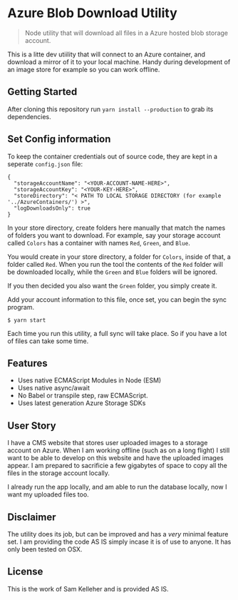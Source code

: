 # Azure Blob Download Utility
> Node utility that will download all files in a Azure hosted blob storage account.

This is a litte dev utiility that will connect to an Azure container, and download a mirror of it to your local machine. Handy during development of an image store for example so you can work offline.

## Getting Started
After cloning this repository run `yarn install --production` to grab its dependencies.

## Set Config information
To keep the container credentials out of source code, they are kept in a seperate `config.json` file:

```
{
  "storageAccountName": "<YOUR-ACCOUNT-NAME-HERE>",
  "storageAccountKey": "<YOUR-KEY-HERE>",
  "storeDirectory": "< PATH TO LOCAL STORAGE DIRECTORY (for example '../AzureContainers/') >",
  "logDownloadsOnly": true
}
```

In your store directory, create folders here manually that match the names of folders you want to download. For example,
say your storage account called `Colors` has a container with names `Red`, `Green`, and `Blue`.

You would create in your store directory, a folder for `Colors`, inside of that, a folder called `Red`. When you run the tool
the contents of the `Red` folder will be downloaded locally, while the `Green` and `Blue` folders will be ignored.

If you then decided you also want the `Green` folder, you simply create it.

Add your account information to this file, once set, you can begin the sync program.

```
$ yarn start
```

Each time you run this utility, a full sync will take place. So if you have a lot of files can take some time.

## Features
  - Uses native ECMAScript Modules in Node (ESM)
  - Uses native async/await
  - No Babel or transpile step, raw ECMAScript.
  - Uses latest generation Azure Storage SDKs

## User Story
I have a CMS website that stores user uploaded images to a storage
account on Azure. When I am working offline (such as on a long flight) I
still want to be able to develop on this website and have the uploaded images
appear. I am prepared to sacrificie a few gigabytes of space to copy all
the files in the storage account locally.

I already run the app locally, and am able to run the database
locally, now I want my uploaded files too.

## Disclaimer
The utility does its job, but can be improved and has a _very_ minimal feature
set. I am providing the code AS IS simply incase it is of use to anyone. It
has only been tested on OSX.

## License
This is the work of Sam Kelleher and is provided AS IS.
